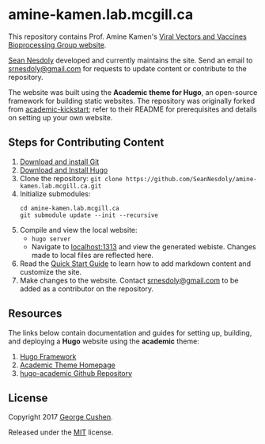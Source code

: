 # amine-kamen.lab.mcgill.ca

This repository contains Prof. Amine Kamen's [Viral Vectors and Vaccines
Bioprocessing Group website](http://amine-kamen.lab.mcgill.ca/). 

[Sean Nesdoly](https://github.com/SeanNesdoly) developed and currently maintains
the site. Send an email to srnesdoly@gmail.com for requests to update content or
contribute to the repository.

The website was built using the **Academic theme for Hugo**, an open-source
framework for building static websites. The repository was originally forked
from [academic-kickstart](https://github.com/sourcethemes/academic-kickstart);
refer to their README for prerequisites and details on setting up your own
website.

## Steps for Contributing Content

1. [Download and install Git](https://git-scm.com/downloads)
2. [Download and Install Hugo](https://gohugo.io/getting-started/installing/#quick-install)
3. Clone the repository:
    `git clone https://github.com/SeanNesdoly/amine-kamen.lab.mcgill.ca.git`
4. Initialize submodules:
    ```
    cd amine-kamen.lab.mcgill.ca
    git submodule update --init --recursive
    ```
5. Compile and view the local website:
    - `hugo server`
    - Navigate to [localhost:1313](http://localhost:1313) and view the generated
      webiste. Changes made to local files are reflected here.
6. Read the [Quick Start Guide](https://sourcethemes.com/academic/docs/) to
   learn how to add markdown content and customize the site.
7. Make changes to the website. Contact srnesdoly@gmail.com to be added as a
   contributor on the repository.

## Resources

The links below contain documentation and guides for setting up, building, and
deploying a **Hugo** website using the **academic** theme:

1. [Hugo Framework](https://gohugo.io/)
2. [Academic Theme Homepage](https://sourcethemes.com/academic/)
3. [hugo-academic Github Repository](https://github.com/gcushen/hugo-academic/)

## License

Copyright 2017 [George Cushen](https://georgecushen.com).

Released under the [MIT](https://github.com/sourcethemes/academic-kickstart/blob/master/LICENSE.md) license.
